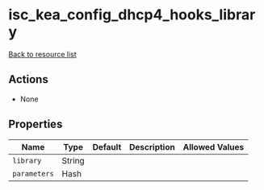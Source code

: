 # isc_kea_config_dhcp4_hooks_library

[Back to resource list](../README.md#resources)

## Actions

- None

## Properties

| Name         | Type   | Default | Description | Allowed Values |
| ------------ | ------ | ------- | ----------- | -------------- |
| `library`    | String |         |             |                |
| `parameters` | Hash   |         |             |                |
